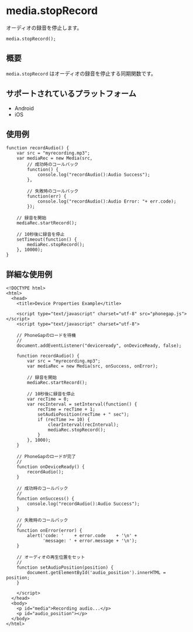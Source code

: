media.stopRecord
================

オーディオの録音を停止します。

    media.stopRecord();


概要
-----------

 `media.stopRecord` はオーディオの録音を停止する同期関数です。

サポートされているプラットフォーム
-------------------

- Android
- iOS
    
使用例
-------------

    function recordAudio() {
        var src = "myrecording.mp3";
        var mediaRec = new Media(src,
            // 成功時のコールバック
            function() {
                console.log("recordAudio():Audio Success");
            },
            
            // 失敗時のコールバック
            function(err) {
                console.log("recordAudio():Audio Error: "+ err.code);
            });

        // 録音を開始
        mediaRec.startRecord();

        // 10秒後に録音を停止
        setTimeout(function() {
            mediaRec.stopRecord();
        }, 10000);
    }


詳細な使用例
------------

    <!DOCTYPE html>
    <html>
      <head>
        <title>Device Properties Example</title>

        <script type="text/javascript" charset="utf-8" src="phonegap.js"></script>
        <script type="text/javascript" charset="utf-8">

        // PhoneGapのロードを待機
        //
        document.addEventListener("deviceready", onDeviceReady, false);

        function recordAudio() {
            var src = "myrecording.mp3";
            var mediaRec = new Media(src, onSuccess, onError);

            // 録音を開始
            mediaRec.startRecord();

            // 10秒後に録音を停止
            var recTime = 0;
            var recInterval = setInterval(function() {
                recTime = recTime + 1;
                setAudioPosition(recTime + " sec");
                if (recTime >= 10) {
                    clearInterval(recInterval);
                    mediaRec.stopRecord();
                }
            }, 1000);
        }

        // PhoneGapのロードが完了
        //
        function onDeviceReady() {
            recordAudio();
        }
    
        // 成功時のコールバック
        //
        function onSuccess() {
            console.log("recordAudio():Audio Success");
        }
    
        // 失敗時のコールバック
        //
        function onError(error) {
            alert('code: '    + error.code    + '\n' + 
                  'message: ' + error.message + '\n');
        }

        // オーディオの再生位置をセット
        // 
        function setAudioPosition(position) {
            document.getElementById('audio_position').innerHTML = position;
        }

        </script>
      </head>
      <body>
        <p id="media">Recording audio...</p>
        <p id="audio_position"></p>
      </body>
    </html>



